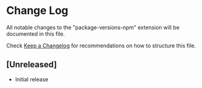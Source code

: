 # Change Log

All notable changes to the "package-versions-npm" extension will be documented in this file.

Check [Keep a Changelog](http://keepachangelog.com/) for recommendations on how to structure this file.

## [Unreleased]

- Initial release